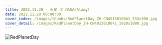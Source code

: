 ```yaml
---
title: 2022.11.28 - 火星（© NASA/Alamy）
date: 2022.11.28 00:00:00
cover_index: /images/thumbs/RedPlanetDay_ZH-CN4913018041_533x300.jpg
cover_detail: /images/RedPlanetDay_ZH-CN4913018041_1920x1080.jpg
---
```


![RedPlanetDay](/images/RedPlanetDay_ZH-CN4913018041_1920x1080.jpg)
